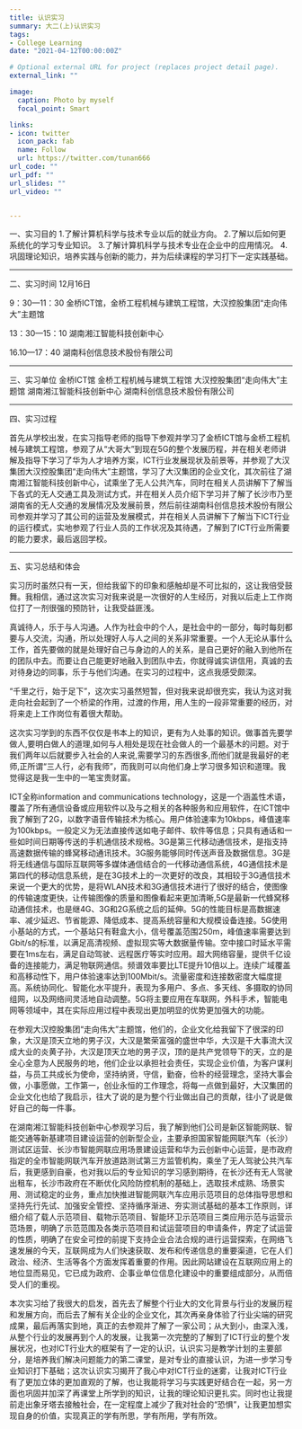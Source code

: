 ```yaml
---
title: 认识实习
summary: 大二(上)认识实习
tags:
- College Learning
date: "2021-04-12T00:00:00Z"

# Optional external URL for project (replaces project detail page).
external_link: ""

image:
  caption: Photo by myself
  focal_point: Smart

links:
- icon: twitter
  icon_pack: fab
  name: Follow
  url: https://twitter.com/tunan666
url_code: ""
url_pdf: ""
url_slides: ""
url_video: ""


---
```


一、实习目的
1.了解计算机科学与技术专业以后的就业方向。
2.了解以后如何更系统化的学习专业知识。
3.了解计算机科学与技术专业在企业中的应用情况。
4.巩固理论知识，培养实践与创新的能力，并为后续课程的学习打下一定实践基础。

---
二、实习时间 
12月16日

9：30—11：30
金桥ICT馆，金桥工程机械与建筑工程馆，大汉控股集团“走向伟大”主题馆

13：30—15：10
湖南湘江智能科技创新中心

16.10—17：40
湖南科创信息技术股份有限公司

---
三、实习单位
金桥ICT馆
金桥工程机械与建筑工程馆
大汉控股集团“走向伟大”主题馆
湖南湘江智能科技创新中心
湖南科创信息技术股份有限公司

---
四、实习过程

  首先从学校出发，在实习指导老师的指导下参观并学习了金桥ICT馆与金桥工程机械与建筑工程馆，参观了从“大哥大”到现在5G的整个发展历程，并在相关老师讲解及指导下学习了华为人才培养方案，ICT行业发展现状及前景等，并参观了大汉集团大汉控股集团“走向伟大”主题馆，学习了大汉集团的企业文化，其次前往了湖南湘江智能科技创新中心，试乘坐了无人公共汽车，同时在相关人员讲解下了解当下各式的无人交通工具及测试方式，并在相关人员介绍下学习并了解了长沙市乃至湖南省的无人交通的发展情况及发展前景，然后前往湖南科创信息技术股份有限公司参观并学习了其公司的运营及发展模式，并在相关人员讲解下了解当下ICT行业的运行模式，实地参观了行业人员的工作状况及其待遇，了解到了ICT行业所需要的能力要求，最后返回学校。

---
五、实习总结和体会 

  实习历时虽然只有一天，但给我留下的印象和感触却是不可比拟的，这让我倍受鼓舞。我相信，通过这次实习对我来说是一次很好的人生经历，对我以后走上工作岗位打了一剂很强的预防针，让我受益匪浅。
  
  真诚待人，乐于与人沟通。人作为社会中的个人，是社会中的一部分，每时每刻都要与人交流，沟通，所以处理好人与人之间的关系非常重要。一个人无论从事什么工作，首先要做的就是处理好自己与身边的人的关系，是自己更好的融入到他所在的团队中去。而要让白己能更好地融入到团队中去，你就得诚实讲信用，真诚的去对待身边的同事，乐于与他们沟通。在实习的过程中，这点我感受颇深。
  
“千里之行，始于足下”，这次实习虽然短暂，但对我来说却很充实，我认为这对我走向社会起到了一个桥梁的作用，过渡的作用，用人生的一段非常重要的经历，对将来走上工作岗位有着很大帮助。

  这次实习学到的东西不仅仅是书本上的知识，更有为人处事的知识。做事首先要学做人,要明白做人的道理,如何与人相处是现在社会做人的一个最基木的问题。对于我们两年以后就要步入社会的人来说,需要学习的东西很多,而他们就是我最好的老师,正所谓“三人行，必有我师”，而我则可以向他们身上学习很多知识和道理。我觉得这是我一生中的一笔宝贵财富。
  
  ICT全称information and communications technology，这是一个涵盖性术语，覆盖了所有通信设备或应用软件以及与之相关的各种服务和应用软件，在ICT馆中我了解到了2G，以数字语音传输技术为核心。用户体验速率为10kbps，峰值速率为100kbps。一般定义为无法直接传送如电子邮件、软件等信息；只具有通话和一些如时间日期等传送的手机通信技术规格。3G是第三代移动通信技术，是指支持高速数据传输的蜂窝移动通讯技术。3G服务能够同时传送声音及数据信息。3G是将无线通信与国际互联网等多媒体通信结合的一代移动通信系统，4G通信技术是第四代的移动信息系统，是在3G技术上的一次更好的改良，其相较于3G通信技术来说一个更大的优势，是将WLAN技术和3G通信技术进行了很好的结合，使图像的传输速度更快，让传输图像的质量和图像看起来更加清晰,5G是最新一代蜂窝移动通信技术，也是继4G、3G和2G系统之后的延伸。5G的性能目标是高数据速率、减少延迟、节省能源、降低成本、提高系统容量和大规模设备连接。5G使用小基站的方式，一个基站只有鞋盒大小，信号覆盖范围250m，峰值速率需要达到Gbit/s的标准，以满足高清视频、虚拟现实等大数据量传输。空中接口时延水平需要在1ms左右，满足自动驾驶、远程医疗等实时应用。超大网络容量，提供千亿设备的连接能力，满足物联网通信。频谱效率要比LTE提升10倍以上。连续广域覆盖和高移动性下，用户体验速率达到100Mbit/s。流量密度和连接数密度大幅度提高。系统协同化、智能化水平提升，表现为多用户、多点、多天线、多摄取的协同组网，以及网络间灵活地自动调整。5G将主要应用在车联网，外科手术，智能电网等领域中，其在实际应用过程中表现出更加明显的优势更加强大的功能。
  
  在参观大汉控股集团“走向伟大”主题馆，他们的，企业文化给我留下了很深的印象，大汉是顶天立地的男子汉，大汉是繁荣富强的盛世中华，大汉是干大事流大汉成大业的炎黄子孙，大汉是顶天立地的男子汉，顶的是共产党领导下的天，立的是全心全意为人民服务的地，他们企业以承担社会责任，实现企业价值，为客户谋利益，与员工共成长为使命，坚持纳贤，守信，勤奋，俭朴的经营理念，坚持大事会做，小事愿做，工作第一，创业永恒的工作理念，将每一点做到最好，大汉集团的企业文化也给了我启示，往大了说的是为整个行业做出自己的贡献，往小了说是做好自己的每一件事。
  
  在湖南湘江智能科技创新中心参观学习后，我了解到他们公司是新区智能网联、智能交通等新基建项目建设运营的创新型企业，主要承担国家智能网联汽车（长沙）测试区运营、长沙市智能网联应用场景建设运营和华为云创新中心运营，是市政府指定的全市智能网联汽车开放道路测试第三方监管机构，乘坐了无人驾驶公共汽车后，我更感到自豪，也对我以后的专业知识的学习感到期待，在长沙还有无人驾驶出租车，长沙市政府在不断优化风险防控机制的基础上，选取技术成熟、场景实用、测试稳定的业务，重点加快推进智能网联汽车应用示范项目的总体指导思想和坚持先行先试、加强安全管控、坚持循序渐进、夯实测试基础的基本工作原则，详细介绍了载人示范项目、载物示范项目、智能环卫示范项目三类应用示范与运营示范场景，明确了示范范围及各类示范项目和试运营项目的申请条件，界定了试运营的性质，明确了在安全可控的前提下支持企业合法合规的进行运营探索，在网络飞速发展的今天，互联网成为人们快速获取、发布和传递信息的重要渠道，它在人们政治、经济、生活等各个方面发挥着重要的作用。因此网站建设在互联网应用上的地位显而易见，它已成为政府、企事业单位信息化建设中的重要组成部分，从而倍受人们的重视。
  
  本次实习给了我很大的启发，首先去了解整个行业大的文化背景与行业的发展历程和发展方向，而后去了解有关企业的企业文化，其次再亲身体验了行业尖端的研究成果，最后再落实到地，真正的去参观并了解了一家公司；从大到小，由深入浅，从整个行业的发展再到个人的发展，让我第一次完整的了解到了ICT行业的整个发展状况，也对ICT行业大的框架有了一定的认识，认识实习是教学计划的主要部分，是培养我们解决问题能力的第二课堂，是对专业的直接认识，为进一步学习专业知识打下基础；这次认识实习揭开了我心中对ICT行业的迷雾，让我对ICT行业有了更加立体的更加直观的了解，也让我能将学习与实践更好结合在一起，另一方面也巩固并加深了再课堂上所学到的知识，让我的理论知识更扎实。同时也让我提前走出象牙塔去接触社会，在一定程度上减少了我对社会的“恐惧”，让我更加想实现自身的价值，实现真正的学有所思，学有所用，学有所效。
